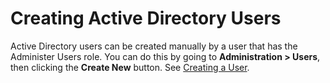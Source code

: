 [title]: # (Creating Active Directory Users)
[tags]: # (Creating AD Users)
[priority]: # (40)

# Creating Active Directory Users

Active Directory users can be created manually by a user that has the Administer Users role. You can do this by going to **Administration > Users**, then clicking the **Create New** button. See [Creating a User](#Creating-a-User).
